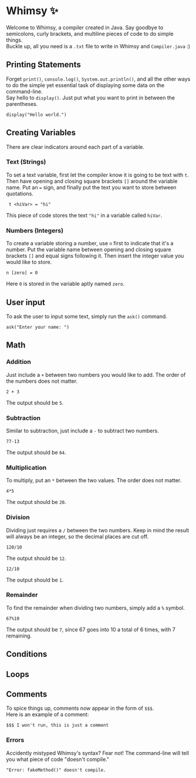 # Whimsy ✨
Welcome to Whimsy, a compiler created in Java. Say goodbye to semicolons, curly brackets, and multiline pieces of code to do simple things. <br>
Buckle up, all you need is a `.txt` file to write in Whimsy and `Compiler.java` :) 

## Printing Statements
Forget `print()`, `console.log()`, `System.out.println()`, and all the other ways to do the simple yet essential task of displaying some data on the command-line. <br>
Say hello to `display()`. Just put what you want to print in between the parentheses.
```
display("Hello world.")
```

## Creating Variables
There are clear indicators around each part of a variable. 
### Text (Strings)
To set a text variable, first let the compiler know it is going to be text with `t`. Then have opening and closing square brackets `[]` around the variable name. Put an `=` sign, and finally put the text you want to store between quotations. 
```
 t <hiVar> = "hi"
```
This piece of code stores the text `"hi"` in a variable called `hiVar`.

### Numbers (Integers)
To create a variable storing a number, use `n` first to indicate that it's a number. Put the variable name between opening and closing square brackets `[]` and equal signs following it. Then insert the integer value you would like to store.
```
n [zero] = 0
``` 
Here `0` is stored in the variable aptly named `zero`.

## User input
To ask the user to input some text, simply run the `ask()` command.
```
ask("Enter your name: ")
```

## Math
### Addition
Just include a `+` between two numbers you would like to add. The order of the numbers does not matter. <br>
```
2 + 3
```
The output should be `5`.

### Subtraction
Similar to subtraction, just include a `-` to subtract two numbers. <br>
```
77-13
```
The output should be `64`.

### Multiplication
To multiply, put an `*` between the two values. The order does not matter. <br>
```
4*5
```
The output should be `20`.

### Division
Dividing just requires a `/` between the two numbers. Keep in mind the result will always be an integer, so the decimal places are cut off. <br>
```
120/10
```
The output should be `12`.
```
12/10
```
The output should be `1`.

### Remainder
To find the remainder when dividing two numbers, simply add a `%` symbol.
```
67%10
```
The output should be `7`, since 67 goes into 10 a total of 6 times, with 7 remaining.

## Conditions

## Loops

## Comments
To spice things up, comments now appear in the form of `$$$`. <br>
Here is an example of a comment: <br>
```
$$$ I won't run, this is just a comment
```

### Errors
Accidently mistyped Whimsy's syntax? Fear not! The command-line will tell you what piece of code "doesn't compile."
```
"Error: fakeMethod()" doesn't compile.
```
